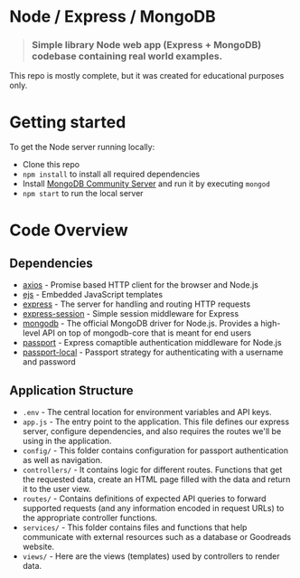 # Node / Express / MongoDB

> ### Simple library Node web app (Express + MongoDB) codebase containing real world examples.

This repo is mostly complete, but it was created for educational purposes only.

# Getting started

To get the Node server running locally:

- Clone this repo
- `npm install` to install all required dependencies
- Install [MongoDB Community Server](https://www.mongodb.com/download-center/community) and run it by executing `mongod`
- `npm start` to run the local server

# Code Overview

## Dependencies

- [axios](https://github.com/axios/axios) - Promise based HTTP client for the browser and Node.js
- [ejs](https://github.com/mde/ejs) - Embedded JavaScript templates
- [express](https://github.com/expressjs/express) - The server for handling and routing HTTP requests
- [express-session](https://github.com/expressjs/session) - Simple session middleware for Express
- [mongodb](https://github.com/mongodb/node-mongodb-native) - The official MongoDB driver for Node.js. Provides a high-level API on top of mongodb-core that is meant for end users
- [passport](https://github.com/jaredhanson/passport) - Express comaptible authentication middleware for Node.js
- [passport-local](https://github.com/jaredhanson/passport-local) - Passport strategy for authenticating with a username and password

## Application Structure

- `.env` - The central location for environment variables and API keys.
- `app.js` - The entry point to the application. This file defines our express server, configure dependencies, and also requires the routes we'll be using in the application.
- `config/` - This folder contains configuration for passport authentication as well as navigation.
- `controllers/` - It contains logic for different routes. Functions that get the requested data, create an HTML page filled with the data and return it to the user view.
- `routes/` - Contains definitions of expected API queries to forward supported requests (and any information encoded in request URLs) to the appropriate controller functions.
- `services/` - This folder contains files and functions that help communicate with external resources such as a database or Goodreads website.
- `views/` - Here are the views (templates) used by controllers to render data.
